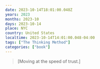 ```yaml
---
date: 2023-10-14T18:01:00.048Z
years: 2023
months: 2023-10
days: 2023-10-14
place: NYC
country: United States
localtime: 2023-10-14T14:01:00.048-04:00
tags: ["The Thinking Method"]
categories: ["book"]
---
```

> [Moving at the speed of trust.]
